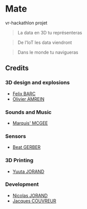 # Mate

vr-hackathlon projet

> La data en 3D tu représenteras

> De l'IoT les data viendront

> Dans le monde tu navigueras

## Credits

### 3D design and explosions

- [Felix BARC](http://felixbarc.com)
- [Olivier AMREIN](http://www.olivieramrein.com)

### Sounds and Music

- [Marquis' MCGEE](http://www.marquismcgee.com)

### Sensors

- [Beat GERBER](http://bg.agrotec.ch)


### 3D Printing

- [Yuuta JORAND](https://github.com/hydrogene09)


### Development

- [Nicolas JORAND](http://nicolas.jorand.io)
- [Jacques COUVREUR](http://inagua.ch/author/jacques/)
